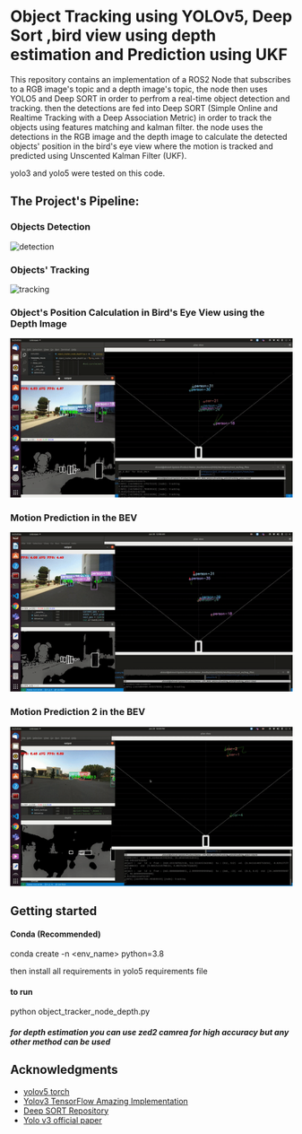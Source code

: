 # Object Tracking using YOLOv5, Deep Sort ,bird view using depth estimation and Prediction using UKF
This repository contains an implementation of a ROS2 Node that subscribes to a RGB image's topic and a depth image's topic, the node then uses YOLO5 and Deep SORT in order to perfrom a real-time object detection and tracking. then the detections are fed into Deep SORT (Simple Online and Realtime Tracking with a Deep Association Metric) in order to track the objects using features matching and kalman filter. the node uses the detections in the RGB image and the depth image to calculate the detected objects' position in the bird's eye view where the motion is tracked and predicted using Unscented Kalman Filter (UKF).

yolo3 and yolo5 were tested on this code.

## The Project's Pipeline:

### Objects Detection


![detection](gif/det.gif)






### Objects' Tracking


![tracking](gif/tracking.gif)







### Object's Position Calculation in Bird's Eye View using the Depth Image


![bird view using depth image](gif/bird_view.gif)






### Motion Prediction in the BEV


![prediction](gif/pred1.gif)






### Motion Prediction 2 in the BEV


![prediction](gif/pred2.gif)

## Getting started

#### Conda (Recommended)
conda create -n <env_name> python=3.8

then install all requirements in yolo5 requirements file

#### to run 

python object_tracker_node_depth.py

##### for depth estimation you can use zed2 camrea for high accuracy but any other method can be used

## Acknowledgments
* [yolov5 torch](https://github.com/ultralytics/yolov5)
* [Yolov3 TensorFlow Amazing Implementation](https://github.com/zzh8829/yolov3-tf2)
* [Deep SORT Repository](https://github.com/nwojke/deep_sort)
* [Yolo v3 official paper](https://arxiv.org/abs/1804.02767)
